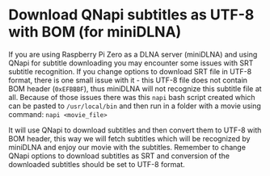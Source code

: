 # Download QNapi subtitles as UTF-8 with BOM (for miniDLNA)

If you are using Raspberry Pi Zero as a DLNA server (miniDLNA) and using QNapi for subtitle downloading you may encounter some issues with SRT subtitle recognition. If you change options to download SRT file in UTF-8 format, there is one small issue with it - this UTF-8 file does not contain BOM header (`0xEFBBBF`), thus miniDLNA will not recognize this subtitle file at all. 
Because of those issues there was this `napi` bash script created which can be pasted to `/usr/local/bin` and then run in a folder with a movie using command:
`napi <movie_file>`

It will use QNapi to download subtitles and then convert them to UTF-8 with BOM header, this way we will fetch subtitles which will be recognized by miniDLNA and enjoy our movie with the subtitles. Remember to change QNapi options to download subtitles as SRT and conversion of the downloaded subtitles should be set to UTF-8 format.

